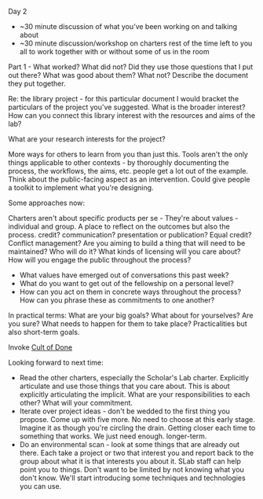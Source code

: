 Day 2

* ~30 minute discussion of what you’ve been working on and talking about
* ~30 minute discussion/workshop on charters
rest of the time left to you all to work together with or without some of us in the room

Part 1 -
What worked?
What did not?
Did they use those questions that I put out there? What was good about them? What not?
Describe the document they put together.

Re: the library project - for this particular document I would bracket the particulars of the project you've suggested. What is the broader interest? How can you connect this library interest with the resources and aims of the lab?

What are your research interests for the project?

More ways for others to learn from you than just this.
Tools aren't the only things applicable to other contexts - by thoroughly documenting the process, the workflows, the aims, etc. people get a lot out of the example. Think about the public-facing aspect as an intervention. Could give people a toolkit to implement what you're designing.

Some approaches now:

Charters aren't about specific products per se -
They're about values - individual and group. A place to reflect on the outcomes but also the process.
credit? communication? presentation or publication? Equal credit? Conflict management? Are you aiming to build a thing that will need to be maintained? Who will do it? What kinds of licensing will you care about? How will you engage the public throughout the process?

* What values have emerged out of conversations this past week?
* What do you want to get out of the fellowship on a personal level?
* How can you act on them in concrete ways throughout the process? How can you phrase these as commitments to one another?

In practical terms:
What are your big goals? What about for yourselves? Are you sure?
What needs to happen for them to take place? Practicalities but also short-term goals.

Invoke [Cult of Done](http://www.manifestoproject.it/bre-pettis-and-kio-stark/)

Looking forward to next time:
* Read the other charters, especially the Scholar's Lab charter. Explicitly articulate and use those things that you care about. This is about explicitly articulating the implicit. What are your responsibilities to each other? What will your commitment.
* Iterate over project ideas - don't be wedded to the first thing you propose.
Come up with five more. No need to choose at this early stage. Imagine it as though you're circling the drain. Getting closer each time to something that works. We just need enough. longer-term.
* Do an environmental scan - look at some things that are already out there. Each take a project or two that interest you and report back to the group about what it is that interests you about it. SLab staff can help point you to things. Don't want to be limited by not knowing what you don't know. We'll start introducing some techniques and technologies you can use.
